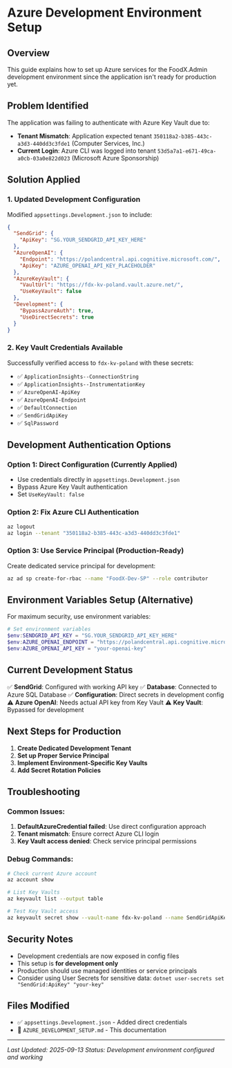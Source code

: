 # Azure Development Environment Setup

## Overview

This guide explains how to set up Azure services for the FoodX.Admin development environment since the application isn't ready for production yet.

## Problem Identified

The application was failing to authenticate with Azure Key Vault due to:
- **Tenant Mismatch**: Application expected tenant `350118a2-b385-443c-a3d3-440dd3c3fde1` (Computer Services, Inc.)
- **Current Login**: Azure CLI was logged into tenant `53d5a7a1-e671-49ca-a0cb-03a0e822d023` (Microsoft Azure Sponsorship)

## Solution Applied

### 1. Updated Development Configuration

Modified `appsettings.Development.json` to include:

```json
{
  "SendGrid": {
    "ApiKey": "SG.YOUR_SENDGRID_API_KEY_HERE"
  },
  "AzureOpenAI": {
    "Endpoint": "https://polandcentral.api.cognitive.microsoft.com/",
    "ApiKey": "AZURE_OPENAI_API_KEY_PLACEHOLDER"
  },
  "AzureKeyVault": {
    "VaultUrl": "https://fdx-kv-poland.vault.azure.net/",
    "UseKeyVault": false
  },
  "Development": {
    "BypassAzureAuth": true,
    "UseDirectSecrets": true
  }
}
```

### 2. Key Vault Credentials Available

Successfully verified access to `fdx-kv-poland` with these secrets:
- ✅ `ApplicationInsights--ConnectionString`
- ✅ `ApplicationInsights--InstrumentationKey`
- ✅ `AzureOpenAI-ApiKey`
- ✅ `AzureOpenAI-Endpoint`
- ✅ `DefaultConnection`
- ✅ `SendGridApiKey`
- ✅ `SqlPassword`

## Development Authentication Options

### Option 1: Direct Configuration (Currently Applied)
- Use credentials directly in `appsettings.Development.json`
- Bypass Azure Key Vault authentication
- Set `UseKeyVault: false`

### Option 2: Fix Azure CLI Authentication
```bash
az logout
az login --tenant "350118a2-b385-443c-a3d3-440dd3c3fde1"
```

### Option 3: Use Service Principal (Production-Ready)
Create dedicated service principal for development:
```bash
az ad sp create-for-rbac --name "FoodX-Dev-SP" --role contributor
```

## Environment Variables Setup (Alternative)

For maximum security, use environment variables:

```powershell
# Set environment variables
$env:SENDGRID_API_KEY = "SG.YOUR_SENDGRID_API_KEY_HERE"
$env:AZURE_OPENAI_ENDPOINT = "https://polandcentral.api.cognitive.microsoft.com/"
$env:AZURE_OPENAI_API_KEY = "your-openai-key"
```

## Current Development Status

✅ **SendGrid**: Configured with working API key
✅ **Database**: Connected to Azure SQL Database
✅ **Configuration**: Direct secrets in development config
⚠️ **Azure OpenAI**: Needs actual API key from Key Vault
⚠️ **Key Vault**: Bypassed for development

## Next Steps for Production

1. **Create Dedicated Development Tenant**
2. **Set up Proper Service Principal**
3. **Implement Environment-Specific Key Vaults**
4. **Add Secret Rotation Policies**

## Troubleshooting

### Common Issues:
1. **DefaultAzureCredential failed**: Use direct configuration approach
2. **Tenant mismatch**: Ensure correct Azure CLI login
3. **Key Vault access denied**: Check service principal permissions

### Debug Commands:
```bash
# Check current Azure account
az account show

# List Key Vaults
az keyvault list --output table

# Test Key Vault access
az keyvault secret show --vault-name fdx-kv-poland --name SendGridApiKey
```

## Security Notes

- Development credentials are now exposed in config files
- This setup is **for development only**
- Production should use managed identities or service principals
- Consider using User Secrets for sensitive data: `dotnet user-secrets set "SendGrid:ApiKey" "your-key"`

## Files Modified

- ✅ `appsettings.Development.json` - Added direct credentials
- 📄 `AZURE_DEVELOPMENT_SETUP.md` - This documentation

---

*Last Updated: 2025-09-13*
*Status: Development environment configured and working*